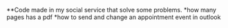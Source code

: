 **Code made in my social service that solve some problems.
*how many pages has a pdf
*how to send and change an appointment event in outlook 

